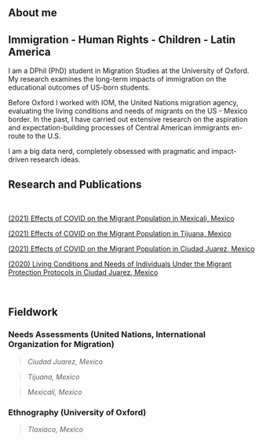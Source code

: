 ## About me
## Immigration - Human Rights - Children - Latin America

I am a DPhil (PhD) student in Migration Studies at the University of Oxford. My research examines the long-term impacts of immigration on the educational outcomes of US-born students. 

Before Oxford I worked with IOM, the United Nations migration agency, evaluating the living conditions and needs of migrants on the US - Mexico border. In the past, I have carried out extensive research on the aspiration and expectation-building processes of Central American immigrants en-route to the U.S.

I am a big data nerd, completely obsessed with pragmatic and impact-driven research ideas. 

## Research and Publications
&nbsp;

[(2021) Effects of COVID on the Migrant Population in Mexicali, Mexico](https://github.com/AnaAlanis/thisisme/files/6140597/DTM_MEXICALI_COVID.Final.pdf)

[(2021) Effects of COVID on the Migrant Population in Tijuana, Mexico](https://github.com/AnaAlanis/thisisme/files/6103666/Tijuana.COVID.DTM.21.pdf)

[(2021) Effects of COVID on the Migrant Population in Ciudad Juarez, Mexico](https://github.com/AnaAlanis/thisisme/files/6103563/DTMJuarezCOVID.pdf)

[(2020) Living Conditions and Needs of Individuals Under the Migrant Protection Protocols in Ciudad Juarez, Mexico](https://github.com/AnaAlanis/thisisme/files/6103672/Juarez.MPP.DTM.20.pdf)

&nbsp;
## Fieldwork

### Needs Assessments (United Nations, International Organization for Migration)
> *Ciudad Juarez, Mexico*

> *Tijuana, Mexico*

> *Mexicali, Mexico*

### Ethnography (University of Oxford)
> *Tlaxiaco, Mexico*
